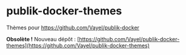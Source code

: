 # publik-docker-themes

Thèmes pour https://github.com/Vayel/publik-docker

**Obsolète !** Nouveau dépôt : [https://github.com/Vayel/publik-docker-themes](https://github.com/Vayel/publik-docker-themes)
